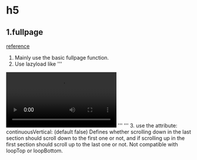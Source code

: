 # h5
## 1.fullpage
[reference](https://github.com/alvarotrigo/fullPage.js)

1. Mainly use the basic fullpage function.
2. Use lazyload 
like 
'''<img data-src="image.png">
<video>
    <source data-src="video.webm" type="video/webm" />
    <source data-src="video.mp4" type="video/mp4" />
</video>
'''<audio data-autoplay>
    <source src="http://metakoncept.hr/horse.ogg" type="audio/ogg">
</audio>
'''<audio data-keepplaying>
    <source src="http://metakoncept.hr/horse.ogg" type="audio/ogg">
</audio>
3. use the attribute:
continuousVertical: (default false) Defines whether scrolling down in the last section should scroll down to the first one or not, and if scrolling up in the first section should scroll up to the last one or not. Not compatible with loopTop or loopBottom.